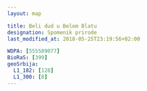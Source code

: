 ```yaml
---
layout: map

title: Beli dud u Belom Blatu
designation: Spomenik prirode
last_modified_at: 2018-05-25T23:19:56+02:00

WDPA: [555589077]
BioRaS: [399]
geoSrbija:
  L1_182: [128]
  L1_300: [8]
---
```

